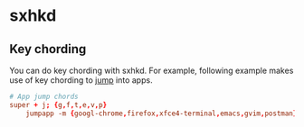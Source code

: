 # sxhkd

## Key chording

You can do key chording with sxhkd. For example, following example makes use of
key chording to [jump](jumpapp.md) into apps.

```conf
# App jump chords
super + j; {g,f,t,e,v,p}
	jumpapp -m {googl-chrome,firefox,xfce4-terminal,emacs,gvim,postman}
```
